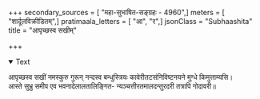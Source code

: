 +++
secondary_sources = [ "महा-सुभाषित-सङ्ग्रहः - 4960",]
meters = [ "शार्दूलविक्रीडितम्",]
pratimaala_letters = [ "आ", "र",]
jsonClass = "Subhaashita"
title = "आपृच्छस्व सखीम्"

+++

<details open><summary>Text</summary>

आपृच्छस्व सखीं नमस्कुरु गुरून् नन्दस्व बन्धुस्त्रियः कावेरीतटसंनिविष्टनयने मुग्धे किमुत्ताम्यसि।  
आस्ते सुभ्रु समीप एव भवनादेलालतालिङ्गित- न्यञ्चत्तीरतमालदन्तुरदरी तत्रापि गोदावरी॥
</details>
